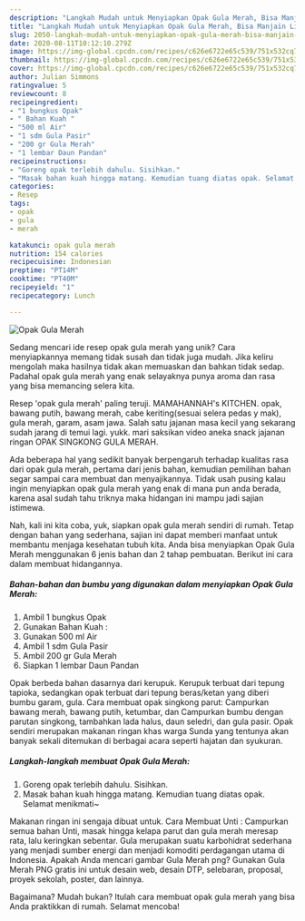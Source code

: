 ```yaml
---
description: "Langkah Mudah untuk Menyiapkan Opak Gula Merah, Bisa Manjain Lidah"
title: "Langkah Mudah untuk Menyiapkan Opak Gula Merah, Bisa Manjain Lidah"
slug: 2050-langkah-mudah-untuk-menyiapkan-opak-gula-merah-bisa-manjain-lidah
date: 2020-08-11T10:12:10.279Z
image: https://img-global.cpcdn.com/recipes/c626e6722e65c539/751x532cq70/opak-gula-merah-foto-resep-utama.jpg
thumbnail: https://img-global.cpcdn.com/recipes/c626e6722e65c539/751x532cq70/opak-gula-merah-foto-resep-utama.jpg
cover: https://img-global.cpcdn.com/recipes/c626e6722e65c539/751x532cq70/opak-gula-merah-foto-resep-utama.jpg
author: Julian Simmons
ratingvalue: 5
reviewcount: 8
recipeingredient:
- "1 bungkus Opak"
- " Bahan Kuah "
- "500 ml Air"
- "1 sdm Gula Pasir"
- "200 gr Gula Merah"
- "1 lembar Daun Pandan"
recipeinstructions:
- "Goreng opak terlebih dahulu. Sisihkan."
- "Masak bahan kuah hingga matang. Kemudian tuang diatas opak. Selamat menikmati~"
categories:
- Resep
tags:
- opak
- gula
- merah

katakunci: opak gula merah 
nutrition: 154 calories
recipecuisine: Indonesian
preptime: "PT14M"
cooktime: "PT40M"
recipeyield: "1"
recipecategory: Lunch

---
```



![Opak Gula Merah](https://img-global.cpcdn.com/recipes/c626e6722e65c539/751x532cq70/opak-gula-merah-foto-resep-utama.jpg)

Sedang mencari ide resep opak gula merah yang unik? Cara menyiapkannya memang tidak susah dan tidak juga mudah. Jika keliru mengolah maka hasilnya tidak akan memuaskan dan bahkan tidak sedap. Padahal opak gula merah yang enak selayaknya punya aroma dan rasa yang bisa memancing selera kita.

Resep &#39;opak gula merah&#39; paling teruji. MAMAHANNAH&#39;s KITCHEN. opak, bawang putih, bawang merah, cabe keriting(sesuai selera pedas y mak), gula merah, garam, asam jawa. Salah satu jajanan masa kecil yang sekarang sudah jarang di temui lagi. yukk. mari saksikan video aneka snack jajanan ringan OPAK SINGKONG GULA MERAH.

Ada beberapa hal yang sedikit banyak berpengaruh terhadap kualitas rasa dari opak gula merah, pertama dari jenis bahan, kemudian pemilihan bahan segar sampai cara membuat dan menyajikannya. Tidak usah pusing kalau ingin menyiapkan opak gula merah yang enak di mana pun anda berada, karena asal sudah tahu triknya maka hidangan ini mampu jadi sajian istimewa.


Nah, kali ini kita coba, yuk, siapkan opak gula merah sendiri di rumah. Tetap dengan bahan yang sederhana, sajian ini dapat memberi manfaat untuk membantu menjaga kesehatan tubuh kita. Anda bisa menyiapkan Opak Gula Merah menggunakan 6 jenis bahan dan 2 tahap pembuatan. Berikut ini cara dalam membuat hidangannya.

<!--inarticleads1-->

##### Bahan-bahan dan bumbu yang digunakan dalam menyiapkan Opak Gula Merah:

1. Ambil 1 bungkus Opak
1. Gunakan  Bahan Kuah :
1. Gunakan 500 ml Air
1. Ambil 1 sdm Gula Pasir
1. Ambil 200 gr Gula Merah
1. Siapkan 1 lembar Daun Pandan


Opak berbeda bahan dasarnya dari kerupuk. Kerupuk terbuat dari tepung tapioka, sedangkan opak terbuat dari tepung beras/ketan yang diberi bumbu garam, gula. Cara membuat opak singkong parut: Campurkan bawang merah, bawang putih, ketumbar, dan Campurkan bumbu dengan parutan singkong, tambahkan lada halus, daun seledri, dan gula pasir. Opak sendiri merupakan makanan ringan khas warga Sunda yang tentunya akan banyak sekali ditemukan di berbagai acara seperti hajatan dan syukuran. 

<!--inarticleads2-->

##### Langkah-langkah membuat Opak Gula Merah:

1. Goreng opak terlebih dahulu. Sisihkan.
1. Masak bahan kuah hingga matang. Kemudian tuang diatas opak. Selamat menikmati~


Makanan ringan ini sengaja dibuat untuk. Cara Membuat Unti : Campurkan semua bahan Unti, masak hingga kelapa parut dan gula merah meresap rata, lalu keringkan sebentar. Gula merupakan suatu karbohidrat sederhana yang menjadi sumber energi dan menjadi komoditi perdagangan utama di Indonesia. Apakah Anda mencari gambar Gula Merah png? Gunakan Gula Merah PNG gratis ini untuk desain web, desain DTP, selebaran, proposal, proyek sekolah, poster, dan lainnya. 

Bagaimana? Mudah bukan? Itulah cara membuat opak gula merah yang bisa Anda praktikkan di rumah. Selamat mencoba!
